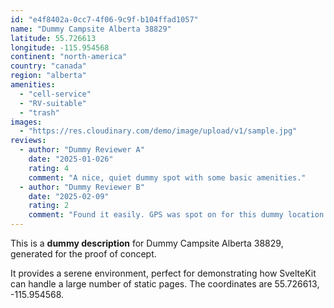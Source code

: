 ```yaml
---
id: "e4f8402a-0cc7-4f06-9c9f-b104ffad1057"
name: "Dummy Campsite Alberta 38829"
latitude: 55.726613
longitude: -115.954568
continent: "north-america"
country: "canada"
region: "alberta"
amenities:
  - "cell-service"
  - "RV-suitable"
  - "trash"
images:
  - "https://res.cloudinary.com/demo/image/upload/v1/sample.jpg"
reviews:
  - author: "Dummy Reviewer A"
    date: "2025-01-026"
    rating: 4
    comment: "A nice, quiet dummy spot with some basic amenities."
  - author: "Dummy Reviewer B"
    date: "2025-02-09"
    rating: 2
    comment: "Found it easily. GPS was spot on for this dummy location."
---
```


This is a **dummy description** for Dummy Campsite Alberta 38829, generated for the proof of concept.

It provides a serene environment, perfect for demonstrating how SvelteKit can handle a large number of static pages. The coordinates are 55.726613, -115.954568.
